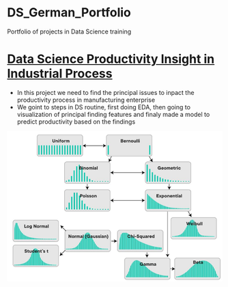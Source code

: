 # DS_German_Portfolio
Portfolio of projects in Data Science training


# [Data Science Productivity Insight in Industrial Process](https://github.com/ingermanr/python-intermedio)
* In this project we need to find the principal issues to inpact the productivity process in manufacturing enterprise
* We goint to steps in DS routine, first doing EDA, then going to visualization of principal finding features and finaly made a model to predict productivity based on the findings

![](https://github.com/ingermanr/DS_German_Portfolio/blob/master/images/dists.jpg)
